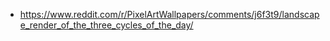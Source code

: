 - https://www.reddit.com/r/PixelArtWallpapers/comments/j6f3t9/landscape_render_of_the_three_cycles_of_the_day/
